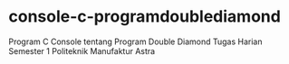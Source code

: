 # console-c-programdoublediamond
Program C Console tentang Program Double Diamond
Tugas Harian Semester 1 Politeknik Manufaktur Astra
